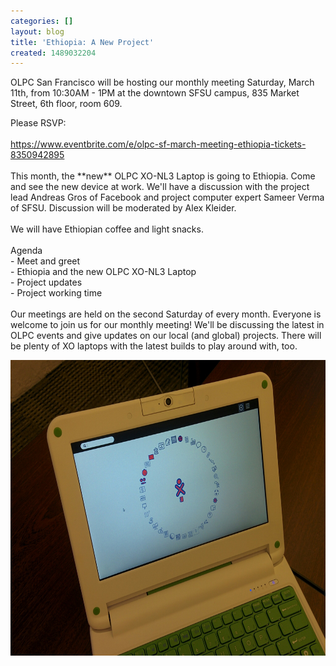 ```yaml
---
categories: []
layout: blog
title: 'Ethiopia: A New Project'
created: 1489032204
---
```

<p><span class="_4n-j _3cht fsl" data-testid="event-permalink-details">OLPC San Francisco will be hosting our monthly meeting Saturday, March 11th, from 10:30AM - 1PM at the downtown SFSU campus, 835 Market Street, 6th floor, room 609. </span></p>
<p><span class="_4n-j _3cht fsl" data-testid="event-permalink-details">Please RSVP:<br />
	<br />
	<a href="https://www.eventbrite.com/e/olpc-sf-march-meeting-ethiopia-tickets-8350942895" rel="nofollow nofollow" target="_blank"><span>https://</span><wbr /><span>www.eventbrite.com/e/</span><wbr /><span>olpc-sf-march-meeting-ethio</span><wbr />pia-tickets-8350942895</a><br />
	<br />
	This month, the **new** OLPC XO-NL3 Laptop is going to Ethiopia. Come and see the new device at work. We&#39;ll have a discussion with the project lead Andreas Gros of Facebook and project computer expert Sameer Verma of SFSU. Discussion will be moderated by Alex Kleider.<br />
	<br />
	We will have Ethiopian coffee and light snacks.<br />
	<br />
	Agenda<br />
	- Meet and greet<br />
	- Ethiopia and the new OLPC XO-NL3 Laptop<br />
	- Project updates<br />
	<span class="text_exposed_show">- Project working time<br />
	<br />
	Our meetings are held on the second Saturday of every month. Everyone is welcome to join us for our monthly meeting! We&#39;ll be discussing the latest in OLPC events and give updates on our local (and global) projects. There will be plenty of XO laptops with the latest builds to play around with, too.</span></span></p>
<p><img alt="" src="/sites/default/files/u8/IMG_20161210_105552.jpg" style="width: 639px; height: 473px;" /></p>
